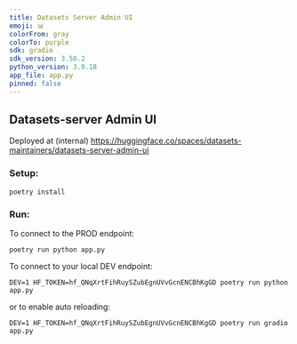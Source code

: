 ```yaml
---
title: Datasets Server Admin UI
emoji: 📊
colorFrom: gray
colorTo: purple
sdk: gradio
sdk_version: 3.50.2
python_version: 3.9.18
app_file: app.py
pinned: false
---
```


## Datasets-server Admin UI

Deployed at (internal) https://huggingface.co/spaces/datasets-maintainers/datasets-server-admin-ui

### Setup:

```
poetry install
```

### Run:

To connect to the PROD endpoint:

```
poetry run python app.py
```

To connect to your local DEV endpoint:

```
DEV=1 HF_TOKEN=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 poetry run python app.py
```
or to enable auto reloading:
```
DEV=1 HF_TOKEN=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 poetry run gradio app.py
```
